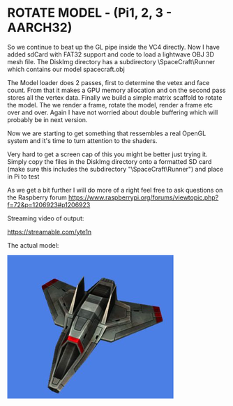 # ROTATE MODEL - (Pi1, 2, 3 - AARCH32)
>
So we continue to beat up the GL pipe inside the VC4 directly. Now I have added sdCard with FAT32 support and code to load a lightwave OBJ 3D mesh file. The DiskImg directory has a subdirectory \\SpaceCraft\\Runner which contains our model spacecraft.obj

The Model loader does 2 passes, first to determine the vetex and face count. From that it makes a GPU memory allocation and on the second pass stores all the vertex data. Finally we build a simple matrix scaffold to rotate the model. The we render a frame, rotate the model, render a frame etc over and over. Again I have not worried about double buffering which will probably be in next version.

Now we are starting to get something that ressembles a real OpenGL system and it's time to turn attention to the shaders.

Very hard to get a screen cap of this you might be better just trying it. Simply copy the files in the DiskImg directory onto a formatted SD card (make sure this includes the subdirectory "\\SpaceCraft\\Runner") and place in Pi to test 

As we get a bit further I will do more of a right feel free to ask questions on the Raspberry forum
https://www.raspberrypi.org/forums/viewtopic.php?f=72&p=1206923#p1206923

Streaming video of output:
>
https://streamable.com/yte1n
>
The actual model:
>
![](https://github.com/LdB-ECM/Docs_and_Images/blob/master/Images/spacecraft.jpg?raw=true)
